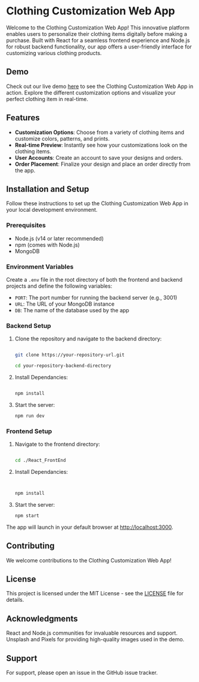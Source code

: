 # Clothing Customization Web App

Welcome to the Clothing Customization Web App! This innovative platform enables users to personalize their clothing items digitally before making a purchase. Built with React for a seamless frontend experience and Node.js for robust backend functionality, our app offers a user-friendly interface for customizing various clothing products.

## Demo

Check out our live demo [here]("https://bridal-wear-frontend-react.vercel.app/") to see the Clothing Customization Web App in action. Explore the different customization options and visualize your perfect clothing item in real-time.

## Features

- **Customization Options**: Choose from a variety of clothing items and customize colors, patterns, and prints.
- **Real-time Preview**: Instantly see how your customizations look on the clothing items.
- **User Accounts**: Create an account to save your designs and orders.
- **Order Placement**: Finalize your design and place an order directly from the app.

## Installation and Setup

Follow these instructions to set up the Clothing Customization Web App in your local development environment.

### Prerequisites

- Node.js (v14 or later recommended)
- npm (comes with Node.js)
- MongoDB

### Environment Variables

Create a `.env` file in the root directory of both the frontend and backend projects and define the following variables:

- `PORT`: The port number for running the backend server (e.g., 3001)
- `URL`: The URL of your MongoDB instance
- `DB`: The name of the database used by the app

### Backend Setup

1. Clone the repository and navigate to the backend directory:

   ```sh

   git clone https://your-repository-url.git

   cd your-repository-backend-directory

2. Install Dependancies:

   ```sh

   npm install

3. Start the server:

   ```sh
   npm run dev

### Frontend Setup

1. Navigate to the frontend directory:

   ```sh

   cd ./React_FrontEnd

2. Install Dependancies:

   ```sh


   npm install

3. Start the server:

   ```sh
   npm start

The app will launch in your default browser at <http://localhost:3000>.

## Contributing

We welcome contributions to the Clothing Customization Web App!

## License

This project is licensed under the MIT License - see the [LICENSE]("#") file for details.

## Acknowledgments

React and Node.js communities for invaluable resources and support.
Unsplash and Pixels for providing high-quality images used in the demo.

## Support

For support, please open an issue in the GitHub issue tracker.
